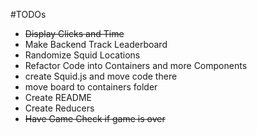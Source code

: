 #TODOs
- ~~Display Clicks and Time~~
- Make Backend Track Leaderboard
- Randomize Squid Locations
- Refactor Code into Containers and more Components
- create Squid.js and move code there
- move board to containers folder
- Create README
- Create Reducers
- ~~Have Game Check if game is over~~
 